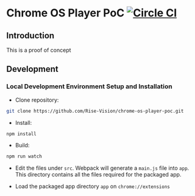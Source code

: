 # Chrome OS Player PoC [![Circle CI](https://circleci.com/gh/Rise-Vision/chrome-os-player-poc.svg?style=svg)](https://circleci.com/gh/Rise-Vision/chrome-os-player-poc)

## Introduction
This is a proof of concept

## Development

### Local Development Environment Setup and Installation

*  Clone repository:
```bash
git clone https://github.com/Rise-Vision/chrome-os-player-poc.git
```

*  Install:
```bash
npm install
```

* Build:
```bash
npm run watch
```

* Edit the files under `src`. Webpack will generate a `main.js` file into `app`. This directory contains all the files required for the packaged app.

* Load the packaged app directory `app` on `chrome://extensions`
